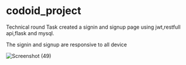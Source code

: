 # codoid_project
Technical round Task
created a signin and signup page using jwt,restfull api,flask and mysql.

The signin and signup are responsive to all device


![Screenshot (49)](https://github.com/PSVicky/codoid_project/assets/91545657/d1f1c7a0-877d-48ae-8fe8-1f54621f8514)
